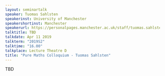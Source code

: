 ```yaml
---
layout: seminartalk
speaker: Tuomas Sahlsten
speakerinst: University of Manchester
speakershortinst: Manchester
speakerurl: https://personalpages.manchester.ac.uk/staff/tuomas.sahlsten/
talktitle: TBD
talkdate: Apr 11 2019
talkterm: "2019S2"
talktime: "16.00"
talkplace: Lecture Theatre D
title: "Pure Maths Colloquium - Tuomas Sahlsten"
---
```


TBD